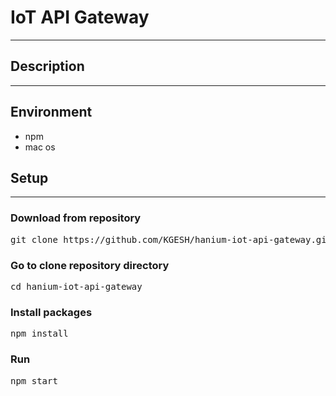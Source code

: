 # IoT API Gateway

--- 


## Description

---


## Environment
- npm
- mac os


## Setup

---


### Download from repository
<pre>git clone https://github.com/KGESH/hanium-iot-api-gateway.git</pre>

### Go to clone repository directory
<pre>cd hanium-iot-api-gateway</pre>
### Install packages
<pre>npm install</pre>
### Run
<pre>npm start</pre>
